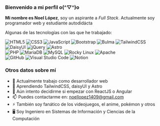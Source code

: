 ### Bienvenido a mi perfil o(^▽^)o


**Mi nombre es Noel López**, soy un aspirante a _Full Stack_. Actualmente soy programador web y estudiante autodidácta
<!-- ![Estadísticas de <Noel1409>](https://github-readme-stats.vercel.app/api?username=Noel1409&theme=vue-dark&show_icons=true&hide_border=true&count_private=true) -->

Algunas de las tecnologías con las que he trabajado:

![HTML5](https://img.shields.io/badge/html5-%23E34F26.svg?style=Plastic&logo=html5&logoColor=white) 
![CSS3](https://img.shields.io/badge/css3-%231572B6.svg?style=Plastic&logo=css3&logoColor=white) 
![JavaScript](https://img.shields.io/badge/javascript-%23323330.svg?style=Plastic&logo=javascript&logoColor=%23F7DF1E) 
![Bootstrap](https://img.shields.io/badge/bootstrap-%238511FA.svg?style=Plastic&logo=bootstrap&logoColor=white)
![Bulma](https://img.shields.io/badge/bulma-00D0B1?style=Plastic&logo=bulma&logoColor=white)
![TailwindCSS](https://img.shields.io/badge/tailwindcss-%2338B2AC.svg?style=Plastic&logo=tailwind-css&logoColor=white)
![DaisyUI](https://img.shields.io/badge/daisyui-5A0EF8?style=Plastic&logo=daisyui&logoColor=white)
![jQuery](https://img.shields.io/badge/jquery-%230769AD.svg?style=Plastic&logo=jquery&logoColor=white)
![Astro](https://img.shields.io/badge/astro-%232C2052.svg?style=Plastic&logo=astro&logoColor=white)
<br>
![PHP](https://img.shields.io/badge/php-%23777BB4.svg?style=Plastic&logo=php&logoColor=white)
![MariaDB](https://img.shields.io/badge/MariaDB-003545?style=Plastic&logo=mariadb&logoColor=white)
![MySQL](https://img.shields.io/badge/mysql-4479A1.svg?style=Plastic&logo=mysql&logoColor=white)
![Rocky Linux](https://img.shields.io/badge/-Rocky%20Linux-%2310B981?style=Plastic&logo=rockylinux&logoColor=white)
![Apache](https://img.shields.io/badge/apache-%23D42029.svg?style=Plastic&logo=apache&logoColor=white)
<br>
![GitHub](https://img.shields.io/badge/github-%23121011.svg?style=Plastic&logo=github&logoColor=white)
![Visual Studio Code](https://img.shields.io/badge/Visual%20Studio%20Code-0078d7.svg?style=Plastic&logo=visual-studio-code&logoColor=white)
![Notion](https://img.shields.io/badge/Notion-%23000000.svg?style=Plastic&logo=notion&logoColor=white) 

### Otros datos sobre mí
- 🔭 Actualmente trabajo como desarrollador web
- 🌱 Aprendiendo TailwindCSS, daisyUI y Astro
- 🤔 Aún intento decidirme si empezar con ReactJS o Angular
- 📫 Puedes contactarme en: [noellopez1409@gmail.com](mailto:noellopez1409@gmail.com)
- ⚡ También soy fanático de los videojuegos, el anime, pokémon y otros
- 🖥️ Soy Ingeniero en Sistemas de Información y Ciencias de la Computación

